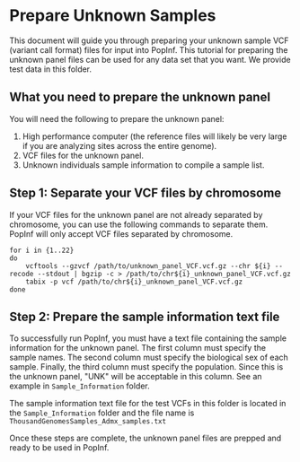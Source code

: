 # Prepare Unknown Samples
This document will guide you through preparing your unknown sample VCF (variant call format) files for input into PopInf. This tutorial for preparing the unknown panel files can be used for any data set that you want. We provide test data in this folder.

## What you need to prepare the unknown panel
You will need the following to prepare the unknown panel:
1. High performance computer (the reference files will likely be very large if you are analyzing sites across the entire genome).
2. VCF files for the unknown panel.
3. Unknown individuals sample information to compile a sample list.

## Step 1: Separate your VCF files by chromosome
If your VCF files for the unknown panel are not already separated by chromosome, you can use the following commands to separate them. PopInf will only accept VCF files separated by chromosome.

```
for i in {1..22}
do
	vcftools --gzvcf /path/to/unknown_panel_VCF.vcf.gz --chr ${i} --recode --stdout | bgzip -c > /path/to/chr${i}_unknown_panel_VCF.vcf.gz
	tabix -p vcf /path/to/chr${i}_unknown_panel_VCF.vcf.gz
done

```

## Step 2: Prepare the sample information text file
To successfully run PopInf, you must have a text file containing the sample information for the unknown panel. The first column must specify the sample names. The second column must specify the biological sex of each sample. Finally, the third column must specify the population. Since this is the unknown panel, "UNK" will be acceptable in this column. See an example in `Sample_Information` folder.

The sample information text file for the test VCFs in this folder is located in the `Sample_Information` folder and the file name is `ThousandGenomesSamples_Admx_samples.txt`

Once these steps are complete, the unknown panel files are prepped and ready to be used in PopInf.
